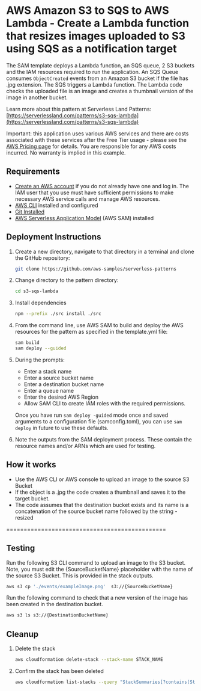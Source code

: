 # AWS Amazon S3 to SQS to AWS Lambda - Create a Lambda function that resizes images uploaded to S3 using SQS as a notification target

The SAM template deploys a Lambda function, an SQS queue, 2 S3 buckets and the IAM resources required to run the application. An SQS Queue consumes <code>ObjectCreated</code> events from an Amazon S3 bucket if the file has .jpg extension. The SQS triggers a Lambda function. The Lambda code checks the uploaded file is an image and creates a thumbnail version of the image in another bucket.

Learn more about this pattern at Serverless Land Patterns: [https://serverlessland.com/patterns/s3-sqs-lambda](https://serverlessland.com/patterns/s3-sqs-lambda)

Important: this application uses various AWS services and there are costs associated with these services after the Free Tier usage - please see the [AWS Pricing page](https://aws.amazon.com/pricing/) for details. You are responsible for any AWS costs incurred. No warranty is implied in this example.

## Requirements

* [Create an AWS account](https://portal.aws.amazon.com/gp/aws/developer/registration/index.html) if you do not already have one and log in. The IAM user that you use must have sufficient permissions to make necessary AWS service calls and manage AWS resources.
* [AWS CLI](https://docs.aws.amazon.com/cli/latest/userguide/install-cliv2.html) installed and configured
* [Git Installed](https://git-scm.com/book/en/v2/Getting-Started-Installing-Git)
* [AWS Serverless Application Model](https://docs.aws.amazon.com/serverless-application-model/latest/developerguide/serverless-sam-cli-install.html) (AWS SAM) installed

## Deployment Instructions

1. Create a new directory, navigate to that directory in a terminal and clone the GitHub repository:
    ```bash
    git clone https://github.com/aws-samples/serverless-patterns
    ```
1. Change directory to the pattern directory:
    ```bash
    cd s3-sqs-lambda
    ```
1. Install dependencies
   ```bash
   npm --prefix ./src install ./src
   ```
1. From the command line, use AWS SAM to build and deploy the AWS resources for the pattern as specified in the template.yml file:
    ```bash
    sam build
    sam deploy --guided
    ```
1. During the prompts:
   * Enter a stack name
   * Enter a source bucket name
   * Enter a destination bucket name
   * Enter a queue name
   * Enter the desired AWS Region
   * Allow SAM CLI to create IAM roles with the required permissions.

   Once you have run `sam deploy -guided` mode once and saved arguments to a configuration file (samconfig.toml), you can use `sam deploy` in future to use these defaults.

1. Note the outputs from the SAM deployment process. These contain the resource names and/or ARNs which are used for testing.

## How it works

* Use the AWS CLI or AWS console to upload an image to the source S3 Bucket
* If the object is a .jpg the code creates a thumbnail and saves it to the target bucket.
* The code assumes that the destination bucket exists and its name is a concatenation of the source bucket name followed by the string -resized

==============================================

## Testing

Run the following S3 CLI  command to upload an image to the S3 bucket. Note, you must edit the {SourceBucketName} placeholder with the name of the source S3 Bucket. This is provided in the stack outputs.

```bash
aws s3 cp './events/exampleImage.png'  s3://{SourceBucketName}
```

Run the following command to check that a new version of the image has been created in the destination bucket.

```bash
aws s3 ls s3://{DestinationBucketName}
```

## Cleanup

1. Delete the stack
    ```bash
    aws cloudformation delete-stack --stack-name STACK_NAME
    ```
1. Confirm the stack has been deleted
    ```bash
    aws cloudformation list-stacks --query "StackSummaries[?contains(StackName,'STACK_NAME')].StackStatus"
    ```
